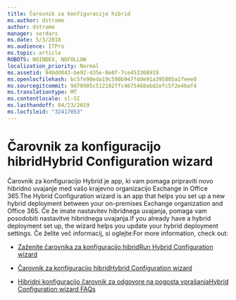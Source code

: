 ```yaml
---
title: Čarovnik za konfiguracijo hibrid
ms.author: dstrome
author: dstrome
manager: serdars
ms.date: 5/3/2018
ms.audience: ITPro
ms.topic: article
ROBOTS: NOINDEX, NOFOLLOW
localization_priority: Normal
ms.assetid: 94bdd043-be92-435e-8e0f-7ce453368919
ms.openlocfilehash: bc5fe90eda19c500b947fdde91a395805a1feee0
ms.sourcegitcommit: 9d78905c512192ffc4675468abd2efc5f2e4baf4
ms.translationtype: MT
ms.contentlocale: sl-SI
ms.lasthandoff: 04/23/2019
ms.locfileid: "32417053"
---
```

# <a name="hybrid-configuration-wizard"></a><span data-ttu-id="5d7aa-102">Čarovnik za konfiguracijo hibrid</span><span class="sxs-lookup"><span data-stu-id="5d7aa-102">Hybrid Configuration wizard</span></span>

<span data-ttu-id="5d7aa-103">Čarovnik za konfiguracijo Hybrid je app, ki vam pomaga pripraviti novo hibridno uvajanje med vašo krajevno organizacijo Exchange in Office 365.</span><span class="sxs-lookup"><span data-stu-id="5d7aa-103">The Hybrid Configuration wizard is an app that helps you set up a new hybrid deployment between your on-premises Exchange organization and Office 365.</span></span> <span data-ttu-id="5d7aa-104">Če že imate nastavitev hibridnega uvajanja, pomaga vam posodobiti nastavitve hibridnega uvajanja.</span><span class="sxs-lookup"><span data-stu-id="5d7aa-104">If you already have a hybrid deployment set up, the wizard helps you update your hybrid deployment settings.</span></span> <span data-ttu-id="5d7aa-105">Če želite več informacij, si oglejte:</span><span class="sxs-lookup"><span data-stu-id="5d7aa-105">For more information, check out:</span></span>
  
- [<span data-ttu-id="5d7aa-106">Zaženite čarovnika za konfiguracijo hibrid</span><span class="sxs-lookup"><span data-stu-id="5d7aa-106">Run Hybrid Configuration wizard</span></span>](https://technet.microsoft.com/library/mt595788%28v=exchg.150%29.aspx)
    
- [<span data-ttu-id="5d7aa-107">Čarovnik za konfiguracijo hibrid</span><span class="sxs-lookup"><span data-stu-id="5d7aa-107">Hybrid Configuration wizard</span></span>](https://technet.microsoft.com/library/hh529921%28v=exchg.150%29.aspx)
    
- [<span data-ttu-id="5d7aa-108">Hibridni konfiguracijo čarovnik za odgovore na pogosta vprašanja</span><span class="sxs-lookup"><span data-stu-id="5d7aa-108">Hybrid Configuration wizard FAQs</span></span>](https://technet.microsoft.com/library/mt488940%28v=exchg.150%29.aspx)
    

